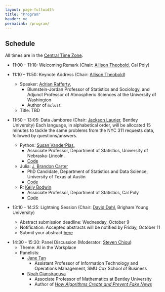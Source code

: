 ```yaml
---
layout: page-fullwidth
title: "Program"
header: no
permalink: /program/
---
```


## Schedule

All times are in the [Central Time Zone](https://en.wikipedia.org/wiki/Central_Time_Zone).

+ 11:00 – 11:10: Welcoming Remark (Chair: [Allison Theobold](https://statistics.calpoly.edu/allison-theobold), Cal Poly)
<!---
    - [Ron Wasserstein](https://www.amstat.org/about-asa/ronald-l-wasserstein),
	Executive Director, [American Statistical Association](https://www.amstat.org/)
    - [Mine Çetinkaya-Rundel](https://scholars.duke.edu/person/mine), Professor
      of the Practice and the Director of Undergraduate Studies at the
      [Department of Statistical Science](https://stat.duke.edu/), [Duke University](https://duke.edu/); 
	    and 2023 Chair of the ASA Section on Statistical Computing
---> 

+ 11:10 – 11:50: Keynote Address (Chair: [Allison Theobold](https://statistics.calpoly.edu/allison-theobold))
    - Speaker: [Adrian Rafferty](https://sites.stat.washington.edu/raftery/),
        - Blumstein-Jordan Professor of Statistics and Sociology, and Adjunct Professor of Atmospheric Sciences at the University of Washington
        - Author of `mclust`
    - Title: TBD

+ 11:50 – 13:05: Data Jamboree (Chair: [Jackson Laurier](https://faculty.bentley.edu/profile/jlautier), Bentley University)
    Each language, in alphabetical order, will be allocated 15 minutes to tackle
    the same problems from the NYC 311 requests data, followed by questions/answers.
    - Python: [Susan VanderPlas](https://statistics.unl.edu/susan-vanderplas), 
      + Associate Professor, Department of Statistics, University of Nebraska-Lincoln. 
      + [Code]()
    - Julia: [J. Brandon Carter](https://jbcart.github.io/)
      + PhD Candidate, Department of Statistics and Data Science, University of Texas at Austin
      + [Code]()
    - R: [Kelly Bodwin](https://www.kelly-bodwin.com/)
      + Associate Professor, Department of Statistics, Cal Poly
      + [Code]()
+ 13:10 - 14:25: Lightning Session (Chair: [David Dahl](https://dahl.byu.edu/), Brigham Young University)
    - Abstract submission deadline: Wednesday, October 9
    - Notification: Accepted abstracts will be notified by Friday, October 11
    - Submit your abstract [here](https://forms.gle/Rs1RU4K8Cj8ELURh6)
    
<!--
    - Zoe Rehnberg and Emily Robinson, California Polytechnic State University
	<details><summary>Enhancing Statistical Computing Education through Game
	Plans: A Pedagogical Approach</summary>
	In statistical computing education, students often grapple with the
	transition from conceptualizing a data task, such as data wrangling or
	visualization, to writing the necessary code. While students likely have the
	original data set and a vision of the desired outcome, we need to teach
	students how to translate a general task (e.g., add a variable, combine two
	data sets, summarize groups, create a visualization, etc.) into appropriate
	(and correctly ordered) lines of code. Further, as tasks get more
	complicated and datasets get larger, this translation between the data task
	and code becomes increasingly difficult. Drawing from computer science
	education literature, which advocates breaking down steps of complex
	problem-solving tasks and writing about code (Catrambone, 2011), we
	introduced “game planning” into four sections of introductory statistical
	computing that focus on the tidyverse in R. Game plans serve as strategic
	guides that prompt students to map their coding strategies before
	implementation. Students can create game plans in various formats, such as
	pen-and-paper or digital tools like the online whiteboard Excalidraw. Our
	presentation explores the rationale behind game plans, showcases diverse
	student approaches, and provides practical tools and examples, all aimed at
	improving students’ proficiency and structured thinking in statistical
	computing.
	</details>
--->

+ 14:30 - 15:30: Panel Discussion (Moderator: [Steven Chiou](https://www.sychiou.com/))
    - Theme: AI in the Workplace
    - Panelists:
        + [Jane Tan](https://www.smu.edu/cox/business-school-community/faculty/jane-tan)
            - Assistant Professor of Information Technology and Operations Management, SMU Cox School of Business
        + [Noah Giansiracusa](https://www.noahgian.com/)
            - Associate Professor of Mathematics at Bentley University 
            - Author of [*How Algorithms Create and Prevent Fake News*](https://www.noahgian.com/books)
